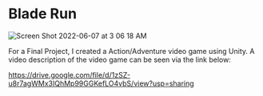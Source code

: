 # Blade Run

![Screen Shot 2022-06-07 at 3 06 18 AM](https://user-images.githubusercontent.com/43018662/172329129-09e11826-b10f-4a69-9874-abd9e0461890.png)

For a Final Project, I created a Action/Adventure video game using Unity. A video description of the video game can be seen via the link below:

https://drive.google.com/file/d/1zSZ-u8r7agWMx3IQhMp99GGKefLO4vbS/view?usp=sharing
